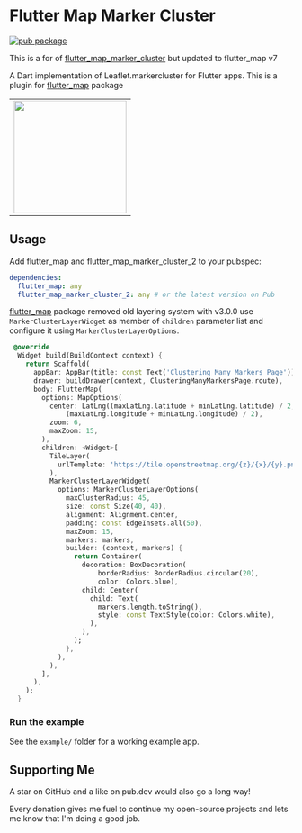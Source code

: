 # Flutter Map Marker Cluster

[![pub package](https://img.shields.io/pub/v/flutter_map_marker_cluster_2.svg)](https://pub.dartlang.org/packages/flutter_map_marker_cluster_2)

This is a for of [flutter_map_marker_cluster](https://github.com/lpongetti/flutter_map_marker_cluster) but updated to flutter_map v7

A Dart implementation of Leaflet.markercluster for Flutter apps.
This is a plugin for [flutter_map](https://github.com/johnpryan/flutter_map) package

<div style="text-align: center"><table><tr>
  <td style="text-align: center">
  <a href="https://github.com/lpongetti/flutter_map_marker_cluster/blob/master/example.gif">
    <img src="https://github.com/lpongetti/flutter_map_marker_cluster/blob/master/example.gif" width="200"/></a>
</td>
</tr></table></div>

## Usage

Add flutter_map and  flutter_map_marker_cluster_2 to your pubspec:

```yaml
dependencies:
  flutter_map: any
  flutter_map_marker_cluster_2: any # or the latest version on Pub
```

[flutter_map](https://github.com/fleaflet/flutter_map/releases) package removed old layering system with v3.0.0 use `MarkerClusterLayerWidget` as member of `children` parameter list and configure it using `MarkerClusterLayerOptions`.

```dart
 @override
  Widget build(BuildContext context) {
    return Scaffold(
      appBar: AppBar(title: const Text('Clustering Many Markers Page')),
      drawer: buildDrawer(context, ClusteringManyMarkersPage.route),
      body: FlutterMap(
        options: MapOptions(
          center: LatLng((maxLatLng.latitude + minLatLng.latitude) / 2,
              (maxLatLng.longitude + minLatLng.longitude) / 2),
          zoom: 6,
          maxZoom: 15,
        ),
        children: <Widget>[
          TileLayer(
            urlTemplate: 'https://tile.openstreetmap.org/{z}/{x}/{y}.png',
          ),
          MarkerClusterLayerWidget(
            options: MarkerClusterLayerOptions(
              maxClusterRadius: 45,
              size: const Size(40, 40),
              alignment: Alignment.center,
              padding: const EdgeInsets.all(50),
              maxZoom: 15,        
              markers: markers,
              builder: (context, markers) {
                return Container(
                  decoration: BoxDecoration(
                      borderRadius: BorderRadius.circular(20),
                      color: Colors.blue),
                  child: Center(
                    child: Text(
                      markers.length.toString(),
                      style: const TextStyle(color: Colors.white),
                    ),
                  ),
                );
              },
            ),
          ),
        ],
      ),
    );
  }
```

### Run the example

See the `example/` folder for a working example app.

## Supporting Me

A star on GitHub and a like on pub.dev would also go a long way!

Every donation gives me fuel to continue my open-source projects and lets me know that I'm doing a good job.
